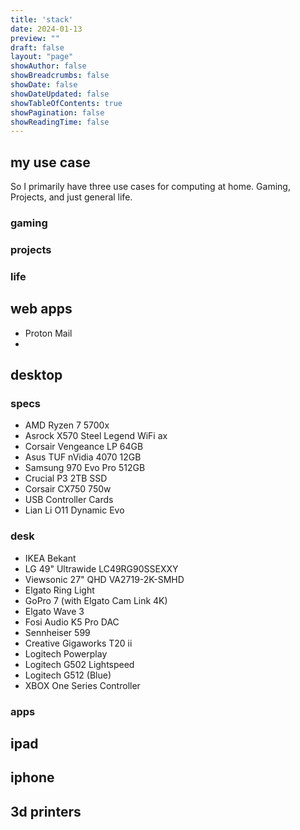 ```yaml
---
title: 'stack'
date: 2024-01-13
preview: ""
draft: false
layout: "page"
showAuthor: false
showBreadcrumbs: false
showDate: false
showDateUpdated: false
showTableOfContents: true
showPagination: false
showReadingTime: false
---
```


## my use case
So I primarily have three use cases for computing at home. Gaming, Projects, and just general life.
### gaming
### projects
### life

## web apps
- Proton Mail
- 
## desktop

### specs
- AMD Ryzen 7 5700x
- Asrock X570 Steel Legend WiFi ax
- Corsair Vengeance LP 64GB
- Asus TUF nVidia 4070 12GB
- Samsung 970 Evo Pro 512GB
- Crucial P3 2TB SSD
- Corsair CX750 750w
- USB Controller Cards
- Lian Li O11 Dynamic Evo

### desk
- IKEA Bekant
- LG 49" Ultrawide LC49RG90SSEXXY
- Viewsonic 27" QHD VA2719-2K-SMHD
- Elgato Ring Light
- GoPro 7 (with Elgato Cam Link 4K)
- Elgato Wave 3
- Fosi Audio K5 Pro DAC
- Sennheiser 599
- Creative Gigaworks T20 ii
- Logitech Powerplay
- Logitech G502 Lightspeed
- Logitech G512 (Blue)
- XBOX One Series Controller

### apps

## ipad

## iphone

## 3d printers
